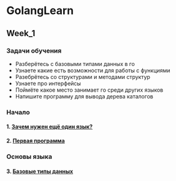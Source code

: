 # GolangLearn

## Week_1

### Задачи обучения
- Разберётесь с базовыми типами данных в го
- Узнаете какие есть возможности для работы с функциями
- Разебрётесь со структурами и методами структур
- Узнаете про интерфейсы
- Поймёте какое место занимает го среди других языков
- Напишите программу для вывода дерева каталогов

### Начало

#### 1. [Зачем нужен ещё один язык?](Start/TeoryFile/newLanguage.md)

#### 2. [Первая программа](Start/FirstProgramm/README.md)

### Основы языка

#### 3. [Базовые типы данных](basics/README.md)